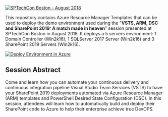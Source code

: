 <a href="http://sptechcon.com"><img src="https://github.com/NikCharlebois/Conferences/raw/master/2018%20-%20SPTechCon%20-%20Boston/Resources/Images/SPTechConBoston.png" alt="SPTechCon Boston - August 2018"></a>
<p>This repository contains Azure Resource Manager Templates that can be used to deploy the demo environment used during the "<strong>VSTS, ARM, DSC and SharePoint 2019: A match made in heaven</strong>" session presented at SPTechCon Boston in August 2018. It deploys a 5 servers environment: 1 Domain Controller (Win2k16), 1 SQLServer 2017 Server (Win2k16) and 3 SharePoint 2019 Servers (Win2k16).</p>

<p><a href="https://portal.azure.com/#create/Microsoft.Template/uri/https%3A%2F%2Fgithub.com%2FNikCharlebois%2FCOnferences%2Fraw%2Fmaster%2F2018%20-%20SPTechCon%20-%20Boston%2FSharePoint2019%2Fazuredeploy.json"><img src="http://azuredeploy.net/deploybutton.png" alt="Deploy Environment in Azure" /></a>
  
  <h2>Session Abstract</h2>
<p>Come and learn how you can automate your continuous delivery and continuous integration pipeline Visual Studio Team Services (VSTS) to have your SharePoint 2019 deployments automated via Azure Resource Manager (ARM) templates and PowerShell Desired State Configuration (DSC). In this session, attendees will learn how to automatically build and deploy their SharePoint code to Azure to help their enterprise achieve true DevOPS.</p>
